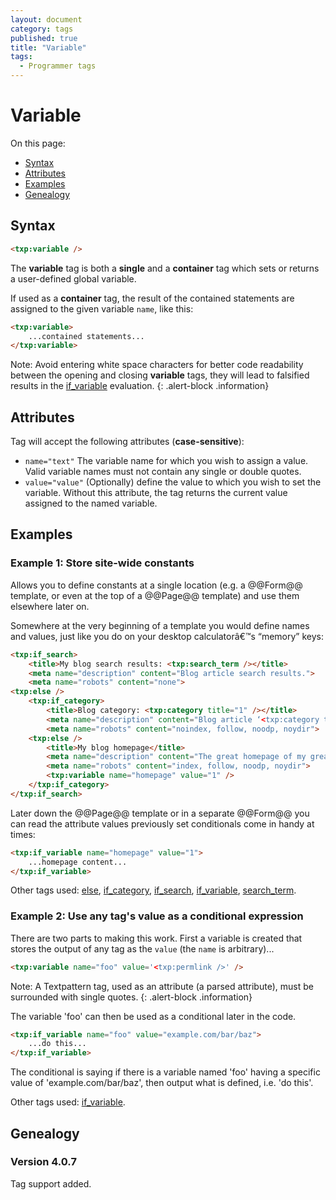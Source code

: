 ```yaml
---
layout: document
category: tags
published: true
title: "Variable"
tags:
  - Programmer tags
---
```


# Variable

On this page:

* [Syntax](#user-content-syntax)
* [Attributes](#user-content-attributes)
* [Examples](#user-content-examples)
* [Genealogy](#user-content-genealogy)

## Syntax

```html
<txp:variable />
```

The **variable** tag is both a __single__ and a __container__ tag which sets or returns a user-defined global variable.

If used as a __container__ tag, the result of the contained statements are assigned to the given variable `name`, like this:

```html
<txp:variable>
    ...contained statements...
</txp:variable>
```

Note: Avoid entering white space characters for better code readability between the opening and closing __variable__ tags, they will lead to falsified results in the [if_variable](if-variable) evaluation.
{: .alert-block .information}

## Attributes

Tag will accept the following attributes (**case-sensitive**):

* `name="text"`
The variable name for which you wish to assign a value. Valid variable names must not contain any single or double quotes.
* `value="value"`
(Optionally) define the value to which you wish to set the variable. Without this attribute, the tag returns the current value assigned to the named variable.

## Examples

### Example 1: Store site-wide constants

Allows you to define constants at a single location (e.g. a @@Form@@ template, or even at the top of a @@Page@@ template) and use them elsewhere later on.

Somewhere at the very beginning of a template you would define names and values, just like you do on your desktop calculatorâ€™s “memory” keys:

```html
<txp:if_search>
    <title>My blog search results: <txp:search_term /></title>
    <meta name="description" content="Blog article search results.">
    <meta name="robots" content="none">
<txp:else />
    <txp:if_category>
        <title>Blog category: <txp:category title="1" /></title>
        <meta name="description" content="Blog article ‘<txp:category title="1" />’ category archive.">
        <meta name="robots" content="noindex, follow, noodp, noydir">
    <txp:else />
        <title>My blog homepage</title>
        <meta name="description" content="The great homepage of my great blog.">
        <meta name="robots" content="index, follow, noodp, noydir">
        <txp:variable name="homepage" value="1" />
    </txp:if_category>
</txp:if_search>
```

Later down the @@Page@@ template or in a separate @@Form@@ you can read the attribute values previously set conditionals come in handy at times:

```html
<txp:if_variable name="homepage" value="1">
    ...homepage content...
</txp:if_variable>
```

Other tags used: [else](else), [if_category](if-category), [if_search](if-search), [if_variable](if-variable), [search_term](search-term).

### Example 2: Use any tag's value as a conditional expression

There are two parts to making this work. First a variable is created that stores the output of any tag as the `value` (the `name` is arbitrary)...

```html
<txp:variable name="foo" value='<txp:permlink />' />
```

Note: A Textpattern tag, used as an attribute (a parsed attribute), must be surrounded with single quotes.
{: .alert-block .information}

The variable 'foo' can then be used as a conditional later in the code.

```html
<txp:if_variable name="foo" value="example.com/bar/baz">
    ...do this...
</txp:if_variable>
```

The conditional is saying if there is a variable named 'foo' having a specific value of 'example.com/bar/baz', then output what is defined, i.e. 'do this'.

Other tags used: [if_variable](if-variable).

## Genealogy

### Version 4.0.7

Tag support added.
